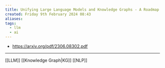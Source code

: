 ```yaml
---
title: Unifying Large Language Models and Knowledge Graphs - A Roadmap
created: Friday 9th February 2024 08:43
aliases: 
tags:
  - llm
  - ai
---
```

- https://arxiv.org/pdf/2306.08302.pdf

---
[[LLM]]
[[Knowledge Graph|KG]]
[[NLP]]